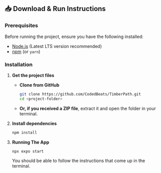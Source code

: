 ## 📥 Download & Run Instructions

### Prerequisites

Before running the project, ensure you have the following installed:

-   [Node.js](https://nodejs.org/) (Latest LTS version recommended)
-   [npm](https://www.npmjs.com/) (or `yarn`)


### Installation

1. **Get the project files**

    - **Clone from GitHub**
        ```sh
        git clone https://github.com/CodedBeats/TimberPath.git
        cd <project-folder>
        ```
    - **Or, if you received a ZIP file**, extract it and open the folder in your terminal.

2. **Install dependencies**
    ```sh
    npm install
    ```

3. **Running The App**
    ```sh
    npx expo start
    ```
    You should be able to follow the instructions that come up in the terminal.
    

